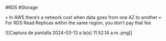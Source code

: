 #RDS #Storage 

• In AWS there’s a network cost when data goes from one AZ to another 
• For RDS Read Replicas within the same region, you don’t pay that fee

![[Captura de pantalla 2024-03-13 a la(s) 11.52.14 a.m..png]]